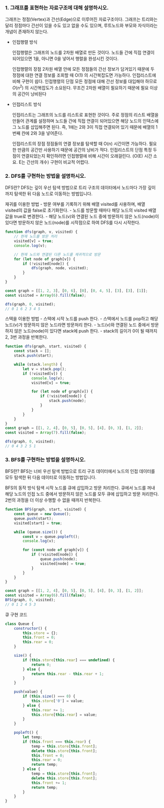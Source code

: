 ### 1. 그래프를 표현하는 자료구조에 대해 설명하시오.

그래프는 정점(Vertex)과 간선(Edge)으로 이루어진 자료구조이다.
그래프는 트리와는 달리 정점마다 간선이 있을 수도 있고 없을 수도 있으며, 루트노드와 부모와 자식이라는 개념이 존재하지 않는다.

-   인접행렬 방식

    인접행렬은 그래프의 노드를 2차원 배열로 만든 것이다.
    노드들 간에 직접 연결이 되어있으면 1을, 아니면 0을 넣어서 행렬을 완성시킨 것이다.

    인접행렬의 장점
    2차원 배열 안에 모든 정점들의 간선 정보가 담겨있기 때문에 두 정점에 대한 연결 정보를 조회할 때 O(1) 의 시간복잡도면 가능하다.
    인접리스트에 비해 구현이 쉽다.
    인접행렬의 단점
    모든 정점에 대해 간선 정보를 대입해야 하므로 $O(n^2)$ 의 시간복잡도가 소요된다.
    무조건 2차원 배열이 필요하기 때문에 필요 이상의 공간이 낭비된다

-   인접리스트 방식

    인접리스트는 그래프의 노드를 리스트로 표현한 것이다.
    주로 정점의 리스트 배열을 만들어 관계를 설정하며 노드들 간에 직접 연결이 되어있으면 해당 노드의 인덱스에 그 노드를 삽입해주면 된다.
    즉, 1에는 2와 3이 직접 연결되어 있기 때문에 배열의 1번째 칸에 2와 3을 넣어준다.

    인접리스트의 장점
    정점들의 연결 정보를 탐색할 때 O(n) 시간이면 가능하다.
    필요한 만큼의 공간만 사용하기 때문에 공간의 낭비가 적다.
    인접리스트의 단점
    특정 두 점이 연결되었는지 확인하려면 인접행렬에 비해 시간이 오래걸린다. (O(E) 시간 소요. E는 간선의 개수)
    구현이 비교적 어렵다.

### 2. DFS를 구현하는 방법을 설명하시오.

DFS란?
DFS는 깊이 우선 탐색 방법으로 트리 구조의 데이터에서 노드마다 가장 깊이까지 탐색한 뒤 다음 노드로 이동하는 방법입니다.

재귀를 이용한 방법 - 방문 여부를 기록하기 위해 배열 visited를 사용하며, 배열 visited의 값을 false로 초기화한다. - 노드를 방문할 때마다 해당 노드의 visited 배열 값을 true로 변경한다. - 해당 노드(v)와 연결된 노드 중에 방문하지 않은 노드(node)이 있다면 방문하지 않은 노드(node)를 시작점으로 하여 DFS를 다시 시작한다.

```javascript
function dfs(graph, v, visited) {
    // 현재 노드를 방문 처리
    visited[v] = true;
    console.log(v);

    // 현재 노드와 연결된 다른 노드를 재귀적으로 방문
    for (let node of graph[v]) {
        if (!visited[node]) {
            dfs(graph, node, visited);
        }
    }
}

const graph = [[1, 2, 3], [0, 6], [0], [0, 4, 5], [3], [3], [1]];
const visited = Array(6).fill(false);

dfs(graph, 0, visited);
// 0 1 6 2 3 4 5
```

스택을 이용한 방법 - 스택에 시작 노드를 push 한다. - 스택에서 노드를 pop하고 해당 노드(v)가 방문하지 않은 노드라면 방문처리 한다. - 노드(v)와 연결된 노드 중에서 방문하지 않은 노드(node)이 있다면 stack에 push 한다. - stack의 길이가 0이 될 때까지 2, 3번 과정을 반복한다.

```javascript
function dfs(graph, start, visited) {
    const stack = [];
    stack.push(start);

    while (stack.length) {
        let v = stack.pop();
        if (!visited[v]) {
            console.log(v);
            visited[v] = true;

            for (let node of graph[v]) {
                if (!visited[node]) {
                    stack.push(node);
                }
            }
        }
    }
}
const graph = [[1, 2, 4], [0, 5], [0, 5], [4], [0, 3], [1, 2]];
const visited = Array(7).fill(false);

dfs(graph, 0, visited);
// 0 4 3 2 5 1
```

### 3. BFS를 구현하는 방법을 설명하시오.

BFS란?
BFS는 너비 우선 탐색 방법으로 트리 구조 데이터에서 노드의 인접 데이터를 모두 탐색한 뒤 다음 데이터로 이동하는 방법입니다.

BFS의 동작 방식
탐색 시작 노드를 큐에 삽입하고 방문 처리한다.
큐에서 노드를 꺼내 해당 노드의 인접 노드 중에서 방문하지 않은 노드를 모두 큐에 삽입하고 방문 처리한다.
2번의 과정을 더 이상 수행할 수 없을 때까지 반복한다.

```javascript
function BFS(graph, start, visited) {
    const queue = new Queue();
    queue.push(start);
    visited[start] = true;

    while (queue.size()) {
        const v = queue.popleft();
        console.log(v);

        for (const node of graph[v]) {
            if (!visited[node]) {
                queue.push(node);
                visited[node] = true;
            }
        }
    }
}

const graph = [[1, 2, 4], [0, 5], [0, 5], [4], [0, 3], [1, 2]];
const visited = Array(6).fill(false);
BFS(graph, 0, visited);
// 0 1 2 4 5 3
```

큐 구현 코드

```javascript
class Queue {
    constructor() {
        this.store = {};
        this.front = 0;
        this.rear = 0;
    }

    size() {
        if (this.store[this.rear] === undefined) {
            return 0;
        } else {
            return this.rear - this.rear + 1;
        }
    }

    push(value) {
        if (this.size() === 0) {
            this.store['0'] = value;
        } else {
            this.rear += 1;
            this.store[this.rear] = value;
        }
    }

    popleft() {
        let temp;
        if (this.front === this.rear) {
            temp = this.store[this.front];
            delete this.store[this.front];
            this.front = 0;
            this.rear = 0;
            return temp;
        } else {
            temp = this.store[this.front];
            delete this.store[this.front];
            this.front += 1;
            return temp;
        }
    }
}
```
